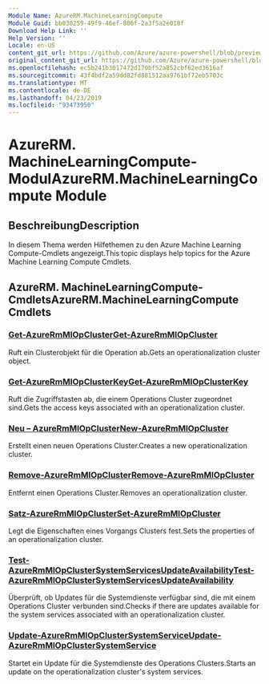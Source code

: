 ```yaml
---
Module Name: AzureRM.MachineLearningCompute
Module Guid: bb030259-49f9-46ef-806f-2a3f5a2e018f
Download Help Link: ''
Help Version: ''
Locale: en-US
content_git_url: https://github.com/Azure/azure-powershell/blob/preview/src/ResourceManager/MachineLearningCompute/Commands.MachineLearningCompute/help/AzureRM.MachineLearningCompute.md
original_content_git_url: https://github.com/Azure/azure-powershell/blob/preview/src/ResourceManager/MachineLearningCompute/Commands.MachineLearningCompute/help/AzureRM.MachineLearningCompute.md
ms.openlocfilehash: ec5b241b3017472d170bf52a852cbf62ed3616af
ms.sourcegitcommit: 43f4bdf2a59dd82fd881512aa9761bf72eb5703c
ms.translationtype: MT
ms.contentlocale: de-DE
ms.lasthandoff: 04/23/2019
ms.locfileid: "93473950"
---
```

# <span data-ttu-id="fa754-101">AzureRM. MachineLearningCompute-Modul</span><span class="sxs-lookup"><span data-stu-id="fa754-101">AzureRM.MachineLearningCompute Module</span></span>
## <span data-ttu-id="fa754-102">Beschreibung</span><span class="sxs-lookup"><span data-stu-id="fa754-102">Description</span></span>
<span data-ttu-id="fa754-103">In diesem Thema werden Hilfethemen zu den Azure Machine Learning Compute-Cmdlets angezeigt.</span><span class="sxs-lookup"><span data-stu-id="fa754-103">This topic displays help topics for the Azure Machine Learning Compute Cmdlets.</span></span>

## <span data-ttu-id="fa754-104">AzureRM. MachineLearningCompute-Cmdlets</span><span class="sxs-lookup"><span data-stu-id="fa754-104">AzureRM.MachineLearningCompute Cmdlets</span></span>
### [<span data-ttu-id="fa754-105">Get-AzureRmMlOpCluster</span><span class="sxs-lookup"><span data-stu-id="fa754-105">Get-AzureRmMlOpCluster</span></span>](Get-AzureRmMlOpCluster.md)
<span data-ttu-id="fa754-106">Ruft ein Clusterobjekt für die Operation ab.</span><span class="sxs-lookup"><span data-stu-id="fa754-106">Gets an operationalization cluster object.</span></span>

### [<span data-ttu-id="fa754-107">Get-AzureRmMlOpClusterKey</span><span class="sxs-lookup"><span data-stu-id="fa754-107">Get-AzureRmMlOpClusterKey</span></span>](Get-AzureRmMlOpClusterKey.md)
<span data-ttu-id="fa754-108">Ruft die Zugriffstasten ab, die einem Operations Cluster zugeordnet sind.</span><span class="sxs-lookup"><span data-stu-id="fa754-108">Gets the access keys associated with an operationalization cluster.</span></span>

### [<span data-ttu-id="fa754-109">Neu – AzureRmMlOpCluster</span><span class="sxs-lookup"><span data-stu-id="fa754-109">New-AzureRmMlOpCluster</span></span>](New-AzureRmMlOpCluster.md)
<span data-ttu-id="fa754-110">Erstellt einen neuen Operations Cluster.</span><span class="sxs-lookup"><span data-stu-id="fa754-110">Creates a new operationalization cluster.</span></span>

### [<span data-ttu-id="fa754-111">Remove-AzureRmMlOpCluster</span><span class="sxs-lookup"><span data-stu-id="fa754-111">Remove-AzureRmMlOpCluster</span></span>](Remove-AzureRmMlOpCluster.md)
<span data-ttu-id="fa754-112">Entfernt einen Operations Cluster.</span><span class="sxs-lookup"><span data-stu-id="fa754-112">Removes an operationalization cluster.</span></span>

### [<span data-ttu-id="fa754-113">Satz-AzureRmMlOpCluster</span><span class="sxs-lookup"><span data-stu-id="fa754-113">Set-AzureRmMlOpCluster</span></span>](Set-AzureRmMlOpCluster.md)
<span data-ttu-id="fa754-114">Legt die Eigenschaften eines Vorgangs Clusters fest.</span><span class="sxs-lookup"><span data-stu-id="fa754-114">Sets the properties of an operationalization cluster.</span></span>

### [<span data-ttu-id="fa754-115">Test-AzureRmMlOpClusterSystemServicesUpdateAvailability</span><span class="sxs-lookup"><span data-stu-id="fa754-115">Test-AzureRmMlOpClusterSystemServicesUpdateAvailability</span></span>](Test-AzureRmMlOpClusterSystemServicesUpdateAvailability.md)
<span data-ttu-id="fa754-116">Überprüft, ob Updates für die Systemdienste verfügbar sind, die mit einem Operations Cluster verbunden sind.</span><span class="sxs-lookup"><span data-stu-id="fa754-116">Checks if there are updates available for the system services associated with an operationalization cluster.</span></span>

### [<span data-ttu-id="fa754-117">Update-AzureRmMlOpClusterSystemService</span><span class="sxs-lookup"><span data-stu-id="fa754-117">Update-AzureRmMlOpClusterSystemService</span></span>](Update-AzureRmMlOpClusterSystemService.md)
<span data-ttu-id="fa754-118">Startet ein Update für die Systemdienste des Operations Clusters.</span><span class="sxs-lookup"><span data-stu-id="fa754-118">Starts an update on the operationalization cluster's system services.</span></span>

